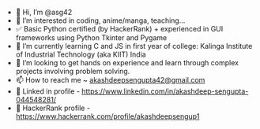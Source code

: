 - 👋 Hi, I’m @asg42
- 👀 I’m interested in coding, anime/manga, teaching...
- ✅ Basic Python certified (by HackerRank) + experienced in GUI frameworks using Python Tkinter and Pygame
- 🌱 I’m currently learning C and JS in first year of college: Kalinga Institute of Industrial Technology (aka KIIT) India
- 💞️ I’m looking to get hands on experience and learn through complex projects involving problem solving.
- 📫 How to reach me ~ akashdeepsengupta42@gmail.com
- 📌 Linked in profile - https://www.linkedin.com/in/akashdeep-sengupta-044548281/
- 📌 HackerRank profile - https://www.hackerrank.com/profile/akashdeepsengup1

<!---
asg42/asg42 is a ✨ special ✨ repository because its `README.md` (this file) appears on your GitHub profile.
You can click the Preview link to take a look at your changes.
--->
